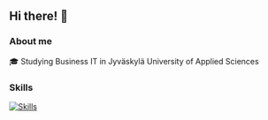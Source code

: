## Hi there! 🦊

### About me

🎓 Studying Business IT in Jyväskylä University of Applied Sciences

### Skills
[![Skills](https://skillicons.dev/icons?i=js,html,css,mysql,vscode,aws,git,windows,linux)](https://skillicons.dev)


<!--
**JunFengari/JunFengari** is a ✨ _special_ ✨ repository because its `README.md` (this file) appears on your GitHub profile.

Here are some ideas to get you started:

- 🔭 I’m currently working on ...
- 🌱 I’m currently learning ...
- 👯 I’m looking to collaborate on ...
- 🤔 I’m looking for help with ...
- 💬 Ask me about ...
- 📫 How to reach me: ...
- 😄 Pronouns: ...
- ⚡ Fun fact: ...
-->
